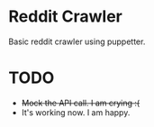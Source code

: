 # Reddit Crawler

Basic reddit crawler using puppetter.

# TODO
 - ~~Mock the API call. I am crying :(~~
 - It's working now. I am happy.